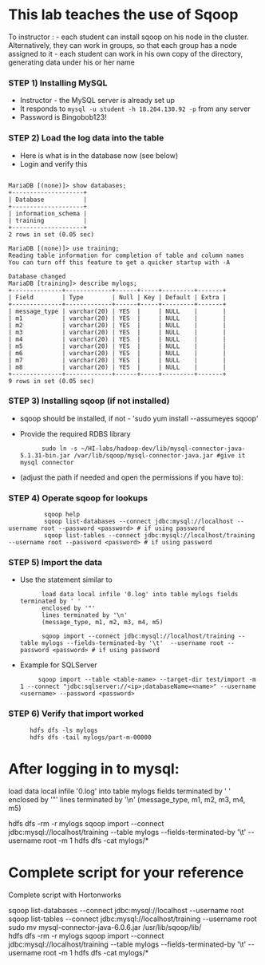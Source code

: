 # This lab teaches the use of Sqoop

To instructor :
    - each student can install sqoop on his node in the cluster. Alternatively, they can work in groups, so that each group has a node assigned to it
    - each student can work in his own copy of the directory, generating data under his or her name

### STEP 1)  Installing MySQL
 
* Instructor - the MySQL server is already set up
* It responds to `mysql -u student -h 18.204.130.92 -p` from any server
* Password is Bingobob123!

### STEP 2) Load the log data into the table

* Here is what is in the database now (see below)
* Login and verify this

```text  

MariaDB [(none)]> show databases;
+--------------------+
| Database           |
+--------------------+
| information_schema |
| training           |
+--------------------+
2 rows in set (0.05 sec)

MariaDB [(none)]> use training;
Reading table information for completion of table and column names
You can turn off this feature to get a quicker startup with -A

Database changed
MariaDB [training]> describe mylogs;
+--------------+-------------+------+-----+---------+-------+
| Field        | Type        | Null | Key | Default | Extra |
+--------------+-------------+------+-----+---------+-------+
| message_type | varchar(20) | YES  |     | NULL    |       |
| m1           | varchar(20) | YES  |     | NULL    |       |
| m2           | varchar(20) | YES  |     | NULL    |       |
| m3           | varchar(20) | YES  |     | NULL    |       |
| m4           | varchar(20) | YES  |     | NULL    |       |
| m5           | varchar(20) | YES  |     | NULL    |       |
| m6           | varchar(20) | YES  |     | NULL    |       |
| m7           | varchar(20) | YES  |     | NULL    |       |
| m8           | varchar(20) | YES  |     | NULL    |       |
+--------------+-------------+------+-----+---------+-------+
9 rows in set (0.05 sec)

```

### STEP 3) Installing sqoop (if not installed)

* sqoop should be installed, if not - 'sudo yum install --assumeyes sqoop'
  
* Provide the required RDBS library 
  
            sudo ln -s ~/HI-labs/hadoop-dev/lib/mysql-connector-java-5.1.31-bin.jar /var/lib/sqoop/mysql-connector-java.jar #give it mysql connector 
  
 * (adjust the path if needed and open the permissions if you have to): 

### STEP 4) Operate sqoop for lookups
  
              sqoop help
              sqoop list-databases --connect jdbc:mysql://localhost --username root --password <password> # if using password
              sqoop list-tables --connect jdbc:mysql://localhost/training --username root --password <password> # if using password
  
### STEP 5) Import the data

* Use the statement similar to 
 
 
            load data local infile '0.log' into table mylogs fields terminated by ' '
            enclosed by '"'
            lines terminated by '\n'
            (message_type, m1, m2, m3, m4, m5)

            sqoop import --connect jdbc:mysql://localhost/training --table mylogs --fields-terminated-by '\t'  --username root --password <password> # if using password

 * Example for SQLServer

            sqoop import --table <table-name> --target-dir test/import -m 1 --connect "jdbc:sqlserver://<ip>;databaseName=<name>" --username <username> --password <password>

### STEP 6) Verify that import worked
  
          hdfs dfs -ls mylogs
          hdfs dfs -tail mylogs/part-m-00000

# After logging in to mysql:
load data local infile '0.log' into table mylogs fields terminated by ' '
        enclosed by '"'
        lines terminated by '\n'
        (message_type, m1, m2, m3, m4, m5)
        
hdfs dfs -rm -r mylogs
sqoop import --connect jdbc:mysql://localhost/training --table mylogs --fields-terminated-by '\t'  --username root -m 1
hdfs dfs -cat  mylogs/* 

# Complete script for your reference

Complete script with Hortonworks

sqoop list-databases --connect jdbc:mysql://localhost --username root
sqoop list-tables --connect jdbc:mysql://localhost/training --username root
sudo mv mysql-connector-java-6.0.6.jar /usr/lib/sqoop/lib/      
hdfs dfs -rm -r mylogs
sqoop import --connect jdbc:mysql://localhost/training --table mylogs --fields-terminated-by '\t'  --username root -m 1
hdfs dfs -cat  mylogs/*